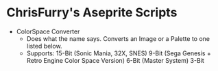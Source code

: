 # ChrisFurry's Aseprite Scripts
* ColorSpace Converter
	- Does what the name says. Converts an Image or a Palette to one listed below.
	- Supports:
		15-Bit	(Sonic Mania, 32X, SNES)
		9-Bit	(Sega Genesis + Retro Engine Color Space Version)
		6-Bit	(Master System)
		3-Bit

